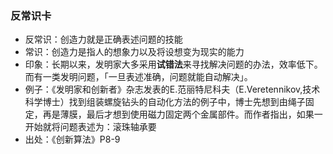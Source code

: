 ### 反常识卡
- 反常识：创造力就是正确表述问题的技能
- 常识：创造力是指人的想象力以及将设想变为现实的能力
- 印象：长期以来，发明家大多采用**试错法**来寻找解决问题的办法，效率低下。而有一类发明问题，「一旦表述准确，问题就能自动解决」。
- 例子：《发明家和创新者》杂志发表的E.范丽特尼科夫（E.Veretennikov,技术科学博士）找到组装螺旋钻头的自动化方法的例子中，博士先想到由绳子固定，再是薄膜，最后才想到使用磁力固定两个金属部件。而作者指出，如果一开始就将问题表述为：滚珠轴承要
- 出处：《创新算法》P8-9
